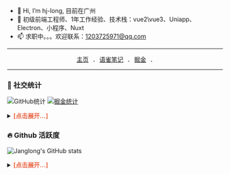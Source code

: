 - 👋 Hi, I’m hj-long, 目前在广州
- 👀 初级前端工程师、1年工作经验、技术栈：vue2\vue3、Uniapp、Electron、小程序、Nuxt
- 📫 求职中。。。欢迎联系：1203725971@qq.com

---
<p align="center">
  <samp>
    <a href="https://hj-long.github.io">主页</a> .
    <a href="https://www.yuque.com/along-kukjv">语雀笔记</a> .
    <a href="https://juejin.cn/user/3822345831330648">掘金</a> .
  </samp>
</p>

---

### 💞 社交统计

![GitHub统计](https://stats.justsong.cn/api/github?username=hj-long&theme=highcontrast&lang=zh-CN)
[![掘金统计](https://stats.justsong.cn/api/juejin?id=3822345831330648&theme=highcontrast&lang=zh-CN)](https://juejin.cn/user/3822345831330648)

<details><summary><strong style="color:#e96443;">[点击展开...]</strong></summary>

[![leetcode刷题](https://stats.justsong.cn/api/leetcode?username=hj-long&cn=true&theme=highcontrast&lang=zh-CN)](https://leetcode.cn/u/hj-long/)
[![B站统计](https://stats.justsong.cn/api/bilibili/?id=342525911&theme=highcontrast&lang=zh-CN)](https://space.bilibili.com/342525911)
  
</details>


### 🔥 Github 活跃度

![Janglong's GitHub stats](https://github-readme-stats.vercel.app/api?username=hj-long&custom_title=阿龙的统计数据&show_icons=true&bg_color=30,e96443,904e95&title_color=fff&text_color=fff&icon_color=fff)

<details><summary><strong style="color:#e96443;">[点击展开...]</strong></summary>

![](https://github-readme-stats.vercel.app/api/top-langs/?username=hj-long&layout=compact&langs_count=6&custom_title=技术占比&show_icons=true&bg_color=30,e96443,904e95&title_color=fff&text_color=fff&icon_color=fff)
![](https://github-readme-activity-graph.vercel.app/graph?username=hj-long&theme=dracula&custom_title=阿龙的心电图&radius=10)

</details>
<br>


<!---
xiaohuqiqi/xiaohuqiqi is a ✨ special ✨ repository because its `README.md` (this file) appears on your GitHub profile.
You can click the Preview link to take a look at your changes.
--->
